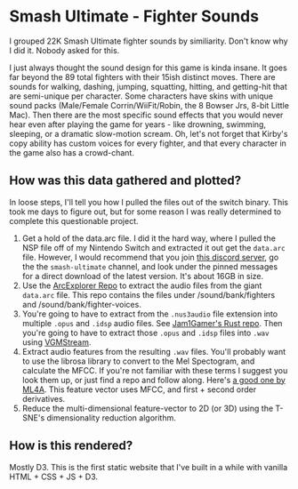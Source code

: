 # Smash Ultimate - Fighter Sounds
I grouped 22K Smash Ultimate fighter sounds by similiarity. Don't know why I did it. Nobody asked for this. 

I just always thought the sound design for this game is kinda insane. It goes far beyond the 89 total fighters with their 15ish distinct moves. There are sounds for walking, dashing, jumping, squatting, hitting, and getting-hit that are semi-unique per character. Some characters have skins with unique sound packs (Male/Female Corrin/WiiFit/Robin, the 8 Bowser Jrs, 8-bit Little Mac). Then there are the most specific sound effects that you would never hear even after playing the game for years - like drowning, swimming, sleeping, or a dramatic slow-motion scream. Oh, let's not forget that Kirby's copy ability has custom voices for every fighter, and that every character in the game also has a crowd-chant.

## How was this data gathered and plotted?
In loose steps, I'll tell you how I pulled the files out of the switch binary. This took me days to figure out, but for some reason I was really determined to complete this questionable project.

1. Get a hold of the data.arc file. I did it the hard way, where I pulled the NSP file off of my Nintendo Switch and extracted it out get the `data.arc` file. However, I would recommend that you join [this discord server](https://discord.com/channels/394524284762193920/607064475912241152/912432463240912917), go the the `smash-ultimate` channel, and look under the pinned messages for a direct download of the latest version. It's about 16GB in size.
2. Use the [ArcExplorer Repo](https://github.com/ScanMountGoat/ArcExplorer) to extract the audio files from the giant `data.arc` file. This repo contains the files under /sound/bank/fighters and /sound/bank/fighter-voices.
3. You're going to have to extract from the `.nus3audio` file extension into multiple `.opus` and `.idsp` audio files. See [Jam1Gamer's Rust repo](https://github.com/jam1garner/nus3audio-rs/releases/). Then you're going to have to extract those `.opus` and `.idsp` files into `.wav` using [VGMStream](https://github.com/vgmstream/vgmstream/releases).
4. Extract audio features from the resulting `.wav` files. You'll probably want to use the librosa library to convert to the Mel Spectogram, and calculate the MFCC. If you're not familiar with these terms I suggest you look them up, or just find a repo and follow along. Here's [a good one by ML4A](https://github.com/ml4a/ml4a-ofx/tree/master/apps/AudioTSNEViewer). This feature vector uses MFCC, and first + second order derivatives.
5. Reduce the multi-dimensional feature-vector to 2D (or 3D) using the T-SNE's dimensionality reduction algorithm.

## How is this rendered?
Mostly D3. This is the first static website that I've built in a while with vanilla HTML + CSS + JS + D3.